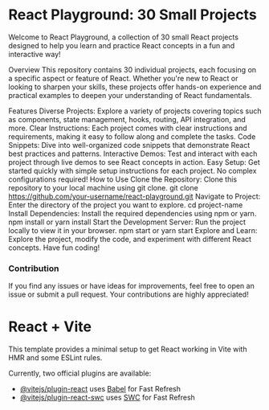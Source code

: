 # React Playground: 30 Small Projects
Welcome to React Playground, a collection of 30 small React projects designed to help you learn and practice React concepts in a fun and interactive way!

Overview
This repository contains 30 individual projects, each focusing on a specific aspect or feature of React. Whether you're new to React or looking to sharpen your skills, these projects offer hands-on experience and practical examples to deepen your understanding of React fundamentals.

Features
Diverse Projects: Explore a variety of projects covering topics such as components, state management, hooks, routing, API integration, and more.
Clear Instructions: Each project comes with clear instructions and requirements, making it easy to follow along and complete the tasks.
Code Snippets: Dive into well-organized code snippets that demonstrate React best practices and patterns.
Interactive Demos: Test and interact with each project through live demos to see React concepts in action.
Easy Setup: Get started quickly with simple setup instructions for each project. No complex configurations required!
How to Use
Clone the Repository: Clone this repository to your local machine using git clone.
git clone https://github.com/your-username/react-playground.git
Navigate to Project: Enter the directory of the project you want to explore.
cd project-name
Install Dependencies: Install the required dependencies using npm or yarn.
npm install
or
yarn install
Start the Development Server: Run the project locally to view it in your browser.
npm start
or
yarn start
Explore and Learn: Explore the project, modify the code, and experiment with different React concepts. Have fun coding!

### Contribution
If you find any issues or have ideas for improvements, feel free to open an issue or submit a pull request. Your contributions are highly appreciated!


# React + Vite

This template provides a minimal setup to get React working in Vite with HMR and some ESLint rules.

Currently, two official plugins are available:

- [@vitejs/plugin-react](https://github.com/vitejs/vite-plugin-react/blob/main/packages/plugin-react/README.md) uses [Babel](https://babeljs.io/) for Fast Refresh
- [@vitejs/plugin-react-swc](https://github.com/vitejs/vite-plugin-react-swc) uses [SWC](https://swc.rs/) for Fast Refresh

